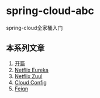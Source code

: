 # spring-cloud-abc
spring-cloud全家桶入门


## 本系列文章

1. [开篇][第一篇]
2. [Netflix Eureka][第二篇]
3. [Netflix Zuul][第三篇]
4. [Cloud Config][第四篇]
5. [Feign][第五篇]

[第一篇]: https://printfcoder.github.io/myblog/spring/2018/04/12/abc-spring-cloud-part-1/
[第二篇]: https://printfcoder.github.io/myblog/spring/2018/04/13/abc-spring-cloud-part-2-netflix-eureka/
[第三篇]: https://printfcoder.github.io/myblog/spring/2018/04/15/abc-spring-cloud-part-3-netflix-zuul/
[第四篇]: https://printfcoder.github.io/myblog/spring/2018/04/17/abc-spring-cloud-part-4-config/
[第五篇]: https://printfcoder.github.io/myblog/spring/2018/04/28/abc-spring-cloud-part-5-rpc-with-feign/
